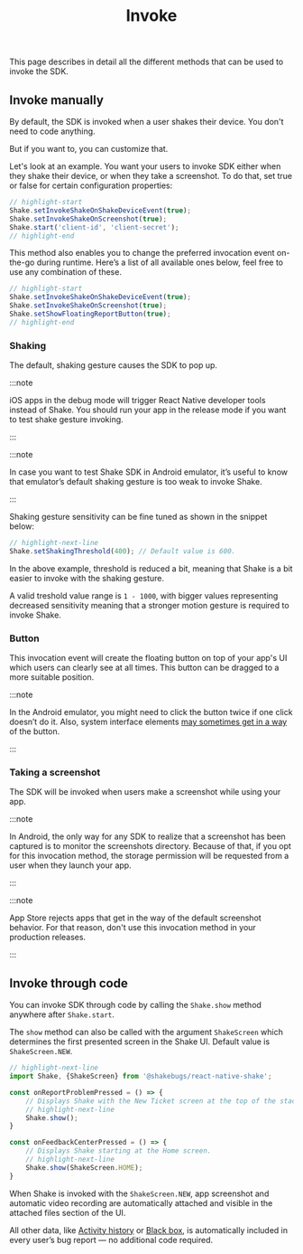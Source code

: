﻿---
id: invoke
title: Invoke
---
This page describes in detail all the different methods that can be used to invoke the SDK.

## Invoke manually
By default, the SDK is invoked when a user shakes their device. You don't need to code anything.

But if you want to, you can customize that.

Let's look at an example. You want your users to invoke SDK either when
they shake their device, or when they take a screenshot. 
To do that, set true or false for certain configuration properties:


```javascript title="App.js"
// highlight-start
Shake.setInvokeShakeOnShakeDeviceEvent(true);
Shake.setInvokeShakeOnScreenshot(true);
Shake.start('client-id', 'client-secret');
// highlight-end
```

This method also enables you to change the preferred invocation event on-the-go during runtime.
Here’s a list of all available ones below, feel free to use any combination of these.

```javascript title="App.js"
// highlight-start
Shake.setInvokeShakeOnShakeDeviceEvent(true);
Shake.setInvokeShakeOnScreenshot(true);
Shake.setShowFloatingReportButton(true);
// highlight-end
```

### Shaking
The default, shaking gesture causes the SDK to pop up.

:::note

iOS apps in the debug mode will trigger React Native developer tools instead of Shake.
You should run your app in the release mode if you want to test shake gesture invoking.

:::

:::note

In case you want to test Shake SDK in Android emulator, it’s useful to know that emulator’s default shaking gesture is too weak to invoke Shake.

:::

Shaking gesture sensitivity can be fine tuned as shown in the snippet below:

```javascript title="App.js"
// highlight-next-line
Shake.setShakingThreshold(400); // Default value is 600.
```

In the above example, threshold is reduced a bit, meaning that Shake is a bit easier to invoke with the shaking gesture.

A valid treshold value range is `1 - 1000`, with bigger values representing decreased sensitivity meaning that a stronger 
motion gesture is required to invoke Shake.

### Button
This invocation event will create the floating button on top of your app's UI which users can clearly see at all times. This button can be dragged to a more suitable position.

:::note

In the Android emulator, you might need to click the button twice if one click doesn’t do it.
Also, system interface elements [may sometimes get in a way](https://help.shakebugs.com/en/articles/3321805-the-report-a-bug-button-is-hidden-behind-an-interface-element) of the button.

:::

### Taking a screenshot
The SDK will be invoked when users make a screenshot while using your app.

:::note

In Android, the only way for any SDK to realize that a screenshot has been captured is to monitor the screenshots directory.
Because of that, if you opt for this invocation method, the storage permission will be requested from a user when they launch your app.

:::

:::note

App Store rejects apps that get in the way of the default screenshot behavior. For that reason, don't use this invocation method in your production releases.

:::

## Invoke through code
You can invoke SDK through code by calling the `Shake.show` method anywhere after `Shake.start`.

The `show` method can also be called with the argument `ShakeScreen` which determines the first presented screen in the Shake UI. Default value 
is `ShakeScreen.NEW`.

```javascript title="App.js"
// highlight-next-line
import Shake, {ShakeScreen} from '@shakebugs/react-native-shake';

const onReportProblemPressed = () => {
    // Displays Shake with the New Ticket screen at the top of the stack.
    // highlight-next-line
    Shake.show();
}

const onFeedbackCenterPressed = () => {
    // Displays Shake starting at the Home screen.
    // highlight-next-line
    Shake.show(ShakeScreen.HOME);
}
```

When Shake is invoked with the `ShakeScreen.NEW`, app screenshot and automatic video recording are automatically attached and visible
in the attached files section of the UI.

All other data, like [Activity history](react/configuration-and-data/activity.md) or [Black box](react/configuration-and-data/blackbox.md), is automatically included in every user’s bug report — no additional code required.

